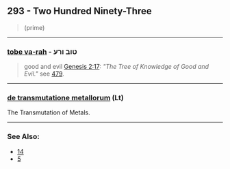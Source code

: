 ## 293 - Two Hundred Ninety-Three
> (prime)

---

### [tobe va-rah](/keys/TVB.VRO) - טוב ורע
> good and evil [Genesis 2:17](http://biblehub.com/genesis/2-17.htm): *"The Tree of Knowledge of Good and Evil."* see [479](479).

---

### [de transmutatione metallorum](/latin?words=de+transmutatione+metallorum) (Lt)
The Transmutation of Metals.

---

### See Also:

- [14](14)
- [5](5)
